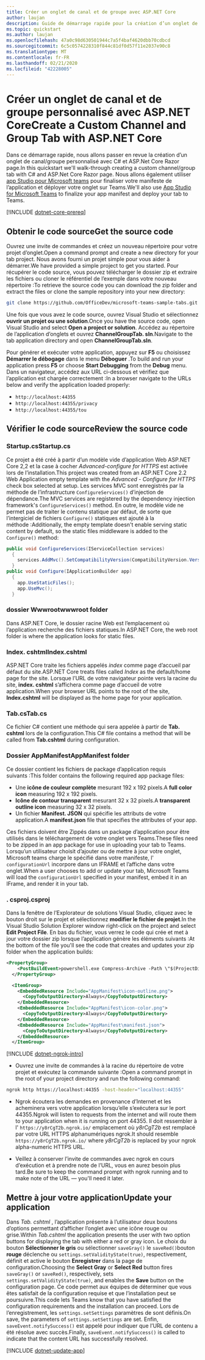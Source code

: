 ```yaml
---
title: Créer un onglet de canal et de groupe avec ASP.NET Core
author: laujan
description: Guide de démarrage rapide pour la création d’un onglet de canal et de groupe personnalisé avec ASP.NET Core.
ms.topic: quickstart
ms.author: laujan
ms.openlocfilehash: 47a0c98d630501944c7a5f4baf4620dbb70cdbcd
ms.sourcegitcommit: 6c5c0574228310f844c81df0d57f11e2037e90c8
ms.translationtype: MT
ms.contentlocale: fr-FR
ms.lasthandoff: 02/21/2020
ms.locfileid: "42228005"
---
```

# <a name="create-a-custom-channel-and-group-tab-with-aspnet-core"></a><span data-ttu-id="da5ec-103">Créer un onglet de canal et de groupe personnalisé avec ASP.NET Core</span><span class="sxs-lookup"><span data-stu-id="da5ec-103">Create a Custom Channel and Group Tab with ASP.NET Core</span></span>

<span data-ttu-id="da5ec-104">Dans ce démarrage rapide, nous allons passer en revue la création d’un onglet de canal/groupe personnalisé avec C# et ASP.Net Core Razor page.</span><span class="sxs-lookup"><span data-stu-id="da5ec-104">In this quickstart we'll walk-through creating a custom channel/group tab with C# and ASP.Net Core Razor page.</span></span> <span data-ttu-id="da5ec-105">Nous allons également utiliser [app Studio pour Microsoft teams](~/concepts/build-and-test/app-studio-overview.md) pour finaliser votre manifeste de l’application et déployer votre onglet sur Teams.</span><span class="sxs-lookup"><span data-stu-id="da5ec-105">We'll also use [App Studio for Microsoft Teams](~/concepts/build-and-test/app-studio-overview.md) to finalize your app manifest and deploy your tab to Teams.</span></span>

[!INCLUDE [dotnet-core-prereq](~/includes/tabs/dotnet-core-prereq.md)]

## <a name="get-the-source-code"></a><span data-ttu-id="da5ec-106">Obtenir le code source</span><span class="sxs-lookup"><span data-stu-id="da5ec-106">Get the source code</span></span>

<span data-ttu-id="da5ec-107">Ouvrez une invite de commandes et créez un nouveau répertoire pour votre projet d’onglet.</span><span class="sxs-lookup"><span data-stu-id="da5ec-107">Open a command prompt and create a new directory for your tab project.</span></span> <span data-ttu-id="da5ec-108">Nous avons fourni un projet simple pour vous aider à démarrer.</span><span class="sxs-lookup"><span data-stu-id="da5ec-108">We have provided a simple project to get you started.</span></span> <span data-ttu-id="da5ec-109">Pour récupérer le code source, vous pouvez télécharger le dossier zip et extraire les fichiers ou cloner le référentiel de l’exemple dans votre nouveau répertoire :</span><span class="sxs-lookup"><span data-stu-id="da5ec-109">To retrieve the source code you can download the zip folder and extract the files or clone the sample repository into your new directory:</span></span>

```bash
git clone https://github.com/OfficeDev/microsoft-teams-sample-tabs.git
```

<span data-ttu-id="da5ec-110">Une fois que vous avez le code source, ouvrez Visual Studio et sélectionnez **ouvrir un projet ou une solution**.</span><span class="sxs-lookup"><span data-stu-id="da5ec-110">Once you have the source code, open Visual Studio and select **Open a project or solution**.</span></span> <span data-ttu-id="da5ec-111">Accédez au répertoire de l’application d’onglets et ouvrez **ChannelGroupTab. sln**.</span><span class="sxs-lookup"><span data-stu-id="da5ec-111">Navigate to the tab application directory and open **ChannelGroupTab.sln**.</span></span>

<span data-ttu-id="da5ec-112">Pour générer et exécuter votre application, appuyez sur **F5** ou choisissez **Démarrer le débogage** dans le menu **Déboguer** .</span><span class="sxs-lookup"><span data-stu-id="da5ec-112">To build and run your application press **F5** or choose **Start Debugging** from the **Debug** menu.</span></span> <span data-ttu-id="da5ec-113">Dans un navigateur, accédez aux URL ci-dessous et vérifiez que l’application est chargée correctement :</span><span class="sxs-lookup"><span data-stu-id="da5ec-113">In a browser navigate to the URLs below and verify the application loaded properly:</span></span>

- `http://localhost:44355`
- `http://localhost:44355/privacy`
- `http://localhost:44355/tou`

## <a name="review-the-source-code"></a><span data-ttu-id="da5ec-114">Vérifier le code source</span><span class="sxs-lookup"><span data-stu-id="da5ec-114">Review the source code</span></span>

### <a name="startupcs"></a><span data-ttu-id="da5ec-115">Startup.cs</span><span class="sxs-lookup"><span data-stu-id="da5ec-115">Startup.cs</span></span>

<span data-ttu-id="da5ec-116">Ce projet a été créé à partir d’un modèle vide d’application Web ASP.NET Core 2,2 et la case à cocher *Advanced-configure for HTTPS* est activée lors de l’installation.</span><span class="sxs-lookup"><span data-stu-id="da5ec-116">This project was created from an ASP.NET Core 2.2 Web Application empty template with the *Advanced - Configure for HTTPS* check box selected at setup.</span></span> <span data-ttu-id="da5ec-117">Les services MVC sont enregistrés par la méthode de l’infrastructure `ConfigureServices()` d’injection de dépendance.</span><span class="sxs-lookup"><span data-stu-id="da5ec-117">The MVC services are registered by the dependency injection framework's `ConfigureServices()` method.</span></span> <span data-ttu-id="da5ec-118">En outre, le modèle vide ne permet pas de traiter le contenu statique par défaut, de sorte que l’intergiciel de fichiers `Configure()` statiques est ajouté à la méthode :</span><span class="sxs-lookup"><span data-stu-id="da5ec-118">Additionally, the empty template doesn't enable serving static content by default, so the static files middleware is added to the `Configure()` method:</span></span>

```csharp
public void ConfigureServices(IServiceCollection services)
  {
    services.AddMvc().SetCompatibilityVersion(CompatibilityVersion.Version_2_2);
  }
public void Configure(IApplicationBuilder app)
  {
    app.UseStaticFiles();
    app.UseMvc();
  }
```

### <a name="wwwroot-folder"></a><span data-ttu-id="da5ec-119">dossier Wwwroot</span><span class="sxs-lookup"><span data-stu-id="da5ec-119">wwwroot folder</span></span>

<span data-ttu-id="da5ec-120">Dans ASP.NET Core, le dossier racine Web est l’emplacement où l’application recherche des fichiers statiques.</span><span class="sxs-lookup"><span data-stu-id="da5ec-120">In ASP.NET Core, the web root folder is where the application looks for static files.</span></span>

### <a name="indexcshtml"></a><span data-ttu-id="da5ec-121">Index. cshtml</span><span class="sxs-lookup"><span data-stu-id="da5ec-121">Index.cshtml</span></span>

<span data-ttu-id="da5ec-122">ASP.NET Core traite les fichiers appelés *index* comme page d’accueil par défaut du site.</span><span class="sxs-lookup"><span data-stu-id="da5ec-122">ASP.NET Core treats files called *Index* as the default/home page for the site.</span></span> <span data-ttu-id="da5ec-123">Lorsque l’URL de votre navigateur pointe vers la racine du site, **index. cshtml** s’affichera comme page d’accueil de votre application.</span><span class="sxs-lookup"><span data-stu-id="da5ec-123">When your browser URL points to the root of the site, **Index.cshtml** will be displayed as the home page for your application.</span></span>

### <a name="tabcs"></a><span data-ttu-id="da5ec-124">Tab.cs</span><span class="sxs-lookup"><span data-stu-id="da5ec-124">Tab.cs</span></span>

<span data-ttu-id="da5ec-125">Ce fichier C# contient une méthode qui sera appelée à partir de **Tab. cshtml** lors de la configuration.</span><span class="sxs-lookup"><span data-stu-id="da5ec-125">This C# file contains a method that will be called from **Tab.cshtml** during configuration.</span></span>

### <a name="appmanifest-folder"></a><span data-ttu-id="da5ec-126">Dossier AppManifest</span><span class="sxs-lookup"><span data-stu-id="da5ec-126">AppManifest folder</span></span>

<span data-ttu-id="da5ec-127">Ce dossier contient les fichiers de package d’application requis suivants :</span><span class="sxs-lookup"><span data-stu-id="da5ec-127">This folder contains the following required app package files:</span></span>

- <span data-ttu-id="da5ec-128">Une **icône de couleur complète** mesurant 192 x 192 pixels.</span><span class="sxs-lookup"><span data-stu-id="da5ec-128">A **full color icon** measuring 192 x 192 pixels.</span></span>
- <span data-ttu-id="da5ec-129">**Icône de contour transparent** mesurant 32 x 32 pixels.</span><span class="sxs-lookup"><span data-stu-id="da5ec-129">A **transparent outline icon** measuring 32 x 32 pixels.</span></span>
- <span data-ttu-id="da5ec-130">Un fichier **Manifest. JSON** qui spécifie les attributs de votre application.</span><span class="sxs-lookup"><span data-stu-id="da5ec-130">A **manifest.json** file that specifies the attributes of your app.</span></span>

<span data-ttu-id="da5ec-131">Ces fichiers doivent être Zippés dans un package d’application pour être utilisés dans le téléchargement de votre onglet vers Teams.</span><span class="sxs-lookup"><span data-stu-id="da5ec-131">These files need to be zipped in an app package for use in uploading your tab to Teams.</span></span> <span data-ttu-id="da5ec-132">Lorsqu’un utilisateur choisit d’ajouter ou de mettre à jour votre onglet, Microsoft teams charge le spécifié dans votre manifeste, l' `configurationUrl` incorpore dans un IFRAME et l’affiche dans votre onglet.</span><span class="sxs-lookup"><span data-stu-id="da5ec-132">When a user chooses to add or update your tab, Microsoft Teams will load the `configurationUrl` specified in your manifest, embed it in an IFrame, and render it in your tab.</span></span>

### <a name="csproj"></a><span data-ttu-id="da5ec-133">. csproj</span><span class="sxs-lookup"><span data-stu-id="da5ec-133">.csproj</span></span>

<span data-ttu-id="da5ec-134">Dans la fenêtre de l’Explorateur de solutions Visual Studio, cliquez avec le bouton droit sur le projet et sélectionnez **modifier le fichier de projet**.</span><span class="sxs-lookup"><span data-stu-id="da5ec-134">In the Visual Studio Solution Explorer window right-click on the project and select **Edit Project File**.</span></span> <span data-ttu-id="da5ec-135">En bas du fichier, vous verrez le code qui crée et met à jour votre dossier zip lorsque l’application génère les éléments suivants :</span><span class="sxs-lookup"><span data-stu-id="da5ec-135">At the bottom of the file you'll see the code that creates and updates your zip folder when the application builds:</span></span>

```xml
<PropertyGroup>
    <PostBuildEvent>powershell.exe Compress-Archive -Path \"$(ProjectDir)AppManifest\*\" -DestinationPath \"$(TargetDir)tab.zip\" -Force</PostBuildEvent>
  </PropertyGroup>

  <ItemGroup>
    <EmbeddedResource Include="AppManifest\icon-outline.png">
      <CopyToOutputDirectory>Always</CopyToOutputDirectory>
    </EmbeddedResource>
    <EmbeddedResource Include="AppManifest\icon-color.png">
      <CopyToOutputDirectory>Always</CopyToOutputDirectory>
    </EmbeddedResource>
    <EmbeddedResource Include="AppManifest\manifest.json">
      <CopyToOutputDirectory>Always</CopyToOutputDirectory>
    </EmbeddedResource>
  </ItemGroup>
```

[!INCLUDE [dotnet-ngrok-intro](~/includes/tabs/dotnet-ngrok-intro.md)]

- <span data-ttu-id="da5ec-136">Ouvrez une invite de commandes à la racine du répertoire de votre projet et exécutez la commande suivante :</span><span class="sxs-lookup"><span data-stu-id="da5ec-136">Open a command prompt in the root of your project directory and run the following command:</span></span>

```bash
ngrok http https://localhost:44355 -host-header="localhost:44355"
```

- <span data-ttu-id="da5ec-137">Ngrok écoutera les demandes en provenance d’Internet et les acheminera vers votre application lorsqu’elle s’exécutera sur le port 44355.</span><span class="sxs-lookup"><span data-stu-id="da5ec-137">Ngrok will listen to requests from the internet and will route them to your application when it is running on port 44355.</span></span> <span data-ttu-id="da5ec-138">Il doit ressembler à l' `https://y8rCgT2b.ngrok.io/` emplacement où *y8rCgT2b* est remplacé par votre URL HTTPS alphanumériques ngrok.</span><span class="sxs-lookup"><span data-stu-id="da5ec-138">It should resemble `https://y8rCgT2b.ngrok.io/` where *y8rCgT2b* is replaced by your ngrok alpha-numeric HTTPS URL.</span></span>

- <span data-ttu-id="da5ec-139">Veillez à conserver l’invite de commandes avec ngrok en cours d’exécution et à prendre note de l’URL, vous en aurez besoin plus tard.</span><span class="sxs-lookup"><span data-stu-id="da5ec-139">Be sure to keep the command prompt with ngrok running and to make note of the URL — you'll need it later.</span></span>

## <a name="update-your-application"></a><span data-ttu-id="da5ec-140">Mettre à jour votre application</span><span class="sxs-lookup"><span data-stu-id="da5ec-140">Update your application</span></span>

<span data-ttu-id="da5ec-141">Dans *Tab. cshtml* , l’application présente à l’utilisateur deux boutons d’options permettant d’afficher l’onglet avec une icône rouge ou grise.</span><span class="sxs-lookup"><span data-stu-id="da5ec-141">Within *Tab.cshtml* the application presents the user with two option buttons for displaying the tab with either a red or gray icon.</span></span> <span data-ttu-id="da5ec-142">Le choix du bouton **Sélectionner le gris** ou sélectionner `saveGray()` le `saveRed()`bouton **rouge** déclenche ou `settings.setValidityState(true)`, respectivement, définit et active le bouton **Enregistrer** dans la page de configuration.</span><span class="sxs-lookup"><span data-stu-id="da5ec-142">Choosing the **Select Gray** or **Select Red** button fires `saveGray()` or `saveRed()`, respectively, sets `settings.setValidityState(true)`, and enables the **Save** button on the configuration page.</span></span> <span data-ttu-id="da5ec-143">Ce code permet aux équipes de déterminer que vous êtes satisfait de la configuration requise et que l’installation peut se poursuivre.</span><span class="sxs-lookup"><span data-stu-id="da5ec-143">This code lets Teams know that you have satisfied the configuration requirements and the installation can proceed.</span></span> <span data-ttu-id="da5ec-144">Lors de l’enregistrement, les `settings.setSettings` paramètres de sont définis.</span><span class="sxs-lookup"><span data-stu-id="da5ec-144">On save, the parameters of `settings.setSettings` are set.</span></span> <span data-ttu-id="da5ec-145">Enfin, `saveEvent.notifySuccess()` est appelé pour indiquer que l’URL de contenu a été résolue avec succès.</span><span class="sxs-lookup"><span data-stu-id="da5ec-145">Finally, `saveEvent.notifySuccess()` is called to indicate that the content URL has successfully resolved.</span></span>

[!INCLUDE [dotnet-update-app](~/includes/tabs/dotnet-update-chan-grp-app.md)]

